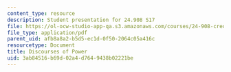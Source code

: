```yaml
---
content_type: resource
description: Student presentation for 24.908 S17
file: https://ol-ocw-studio-app-qa.s3.amazonaws.com/courses/24-908-creole-languages-and-caribbean-identities-spring-2017/3ab84516b69d02a4d7649438b02221be_MIT24_908s17_Discourses.pdf
file_type: application/pdf
parent_uid: afb8a8a2-b5d5-ec1d-0f50-2064c05a416c
resourcetype: Document
title: Discourses of Power
uid: 3ab84516-b69d-02a4-d764-9438b02221be
---
```

